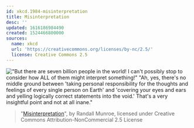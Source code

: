 ```yaml
---
id: xkcd.1984-misinterpretation
title: Misinterpretation
desc: ''
updated: 1616186984490
created: 1524466800000
sources:
  name: xkcd
  url: 'https://creativecommons.org/licenses/by-nc/2.5/'
  license: Creative Commons 2.5
---
```

!["But there are seven billion people in the world! I can't possibly stop to consider how ALL of them might interpret something!" "Ah, yes, there's no middle ground between 'taking personal responsibility for the thoughts and feelings of every single person on Earth' and 'covering your eyes and ears and yelling logically correct statements into the void.' That's a very insightful point and not at all inane."](https://imgs.xkcd.com/comics/misinterpretation.png)
> "[Misinterpretation](https://xkcd.com/1984/)", by Randall Munroe, licensed under Creative Commons Attribution-NonCommercial 2.5 License

